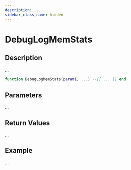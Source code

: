```yaml
---
description: ...
sidebar_class_name: hidden
---
```


# DebugLogMemStats

## Description

...

```lua
function DebugLogMemStats(param1, ...) --[[ ... ]] end
```

## Parameters

...

## Return Values

...

## Example

...

